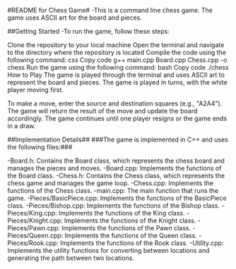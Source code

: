 #README for Chess Game#
-This is a command line chess game. The game uses ASCII art for the board and pieces.

##Getting Started
-To run the game, follow these steps:

Clone the repository to your local machine
Open the terminal and navigate to the directory where the repository is located
Compile the code using the following command:
css
Copy code
g++ main.cpp Board.cpp Chess.cpp -o chess
Run the game using the following command:
bash
Copy code
./chess
How to Play
The game is played through the terminal and uses ASCII art to represent the board and pieces. The game is played in turns, with the white player moving first.

To make a move, enter the source and destination squares (e.g., "A2A4"). The game will return the result of the move and update the board accordingly. The game continues until one player resigns or the game ends in a draw.

##Implementation Details##
###The game is implemented in C++ and uses the following files:###

-Board.h: Contains the Board class, which represents the chess board and manages the pieces and moves.
-Board.cpp: Implements the functions of the Board class.
-Chess.h: Contains the Chess class, which represents the chess game and manages the game loop.
-Chess.cpp: Implements the functions of the Chess class.
-main.cpp: The main function that runs the game.
-Pieces/BasicPiece.cpp: Implements the functions of the BasicPiece class.
-Pieces/Bishop.cpp: Implements the functions of the Bishop class.
-Pieces/King.cpp: Implements the functions of the King class.
-Pieces/Knight.cpp: Implements the functions of the Knight class.
-Pieces/Pawn.cpp: Implements the functions of the Pawn class.
-Pieces/Queen.cpp: Implements the functions of the Queen class.
-Pieces/Rook.cpp: Implements the functions of the Rook class.
-Utility.cpp: Implements the utility functions for converting between locations and generating the path between two locations.
